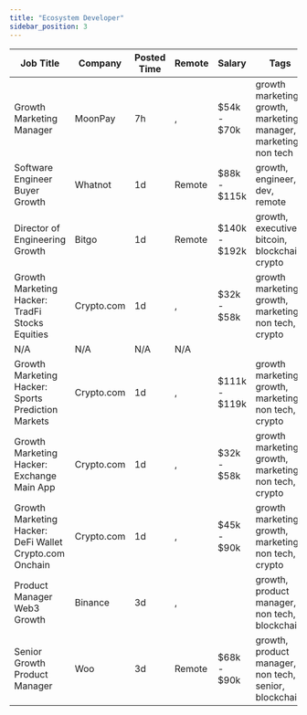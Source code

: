 ```yaml
---
title: "Ecosystem Developer"
sidebar_position: 3
---
```


| Job Title | Company | Posted Time | Remote | Salary | Tags | Apply Link |
|-----------|---------|-------------|--------|--------|------|------------|
| Growth Marketing Manager | MoonPay | 7h | , | $54k - $70k | growth marketing, growth, marketing manager, marketing, non tech | [Apply](https://web3.career/growth-marketing-manager-moonpay/103085) |
| Software Engineer Buyer Growth | Whatnot | 1d | Remote | $88k - $115k | growth, engineer, dev, remote | [Apply](https://web3.career/software-engineer-buyer-growth-whatnot/103001) |
| Director of Engineering Growth | Bitgo | 1d | Remote | $140k - $192k | growth, executive, bitcoin, blockchain, crypto | [Apply](https://web3.career/director-of-engineering-growth-bitgo/102966) |
| Growth Marketing Hacker: TradFi Stocks Equities | Crypto.com | 1d | , | $32k - $58k | growth marketing, growth, marketing, non tech, crypto | [Apply](https://web3.career/growth-marketing-hacker-tradfi-stocks-equities-crypto-com/102947) |
| N/A | N/A | N/A | N/A |  |  | [Apply](https://web3.career/metana) |
| Growth Marketing Hacker: Sports Prediction Markets | Crypto.com | 1d | , | $111k - $119k | growth marketing, growth, marketing, non tech, crypto | [Apply](https://web3.career/growth-marketing-hacker-sports-prediction-markets-crypto-com/102946) |
| Growth Marketing Hacker: Exchange Main App | Crypto.com | 1d | , | $32k - $58k | growth marketing, growth, marketing, non tech, crypto | [Apply](https://web3.career/growth-marketing-hacker-exchange-main-app-crypto-com/102945) |
| Growth Marketing Hacker: DeFi Wallet Crypto.com Onchain | Crypto.com | 1d | , | $45k - $90k | growth marketing, growth, marketing, non tech, crypto | [Apply](https://web3.career/growth-marketing-hacker-defi-wallet-crypto-com-onchain-crypto-com/102944) |
| Product Manager Web3 Growth | Binance | 3d | , |  | growth, product manager, non tech, blockchain | [Apply](https://web3.career/product-manager-web3-growth-binance/102873) |
| Senior Growth Product Manager | Woo | 3d | Remote | $68k - $90k | growth, product manager, non tech, senior, blockchain | [Apply](https://web3.career/senior-growth-product-manager-woo/95664) |
